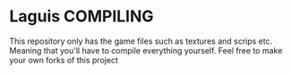 # Laguis COMPILING

This repository only has the game files such as textures and scrips etc. Meaning that you'll have to compile everything yourself. Feel free to make your own forks of this project
